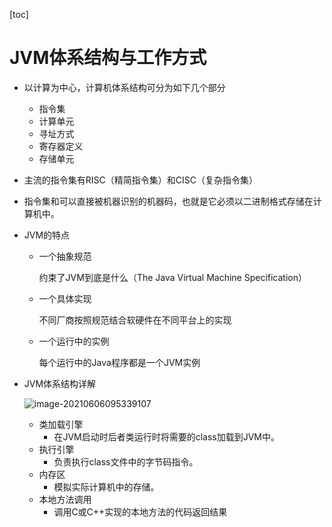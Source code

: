 [toc]

# JVM体系结构与工作方式

- 以计算为中心，计算机体系结构可分为如下几个部分

  - 指令集
  - 计算单元
  - 寻址方式
  - 寄存器定义
  - 存储单元

- 主流的指令集有RISC（精简指令集）和CISC（复杂指令集）

- 指令集和可以直接被机器识别的机器码，也就是它必须以二进制格式存储在计算机中。

- JVM的特点

  - 一个抽象规范

    约束了JVM到底是什么（The Java Virtual Machine Specification）

  - 一个具体实现

    不同厂商按照规范结合软硬件在不同平台上的实现

  - 一个运行中的实例

    每个运行中的Java程序都是一个JVM实例

- JVM体系结构详解

  ![image-20210606095339107](https://raw.githubusercontent.com/KingdeGuo/myPictureBed/main/img_upload202106/06/095341-719752.png)

  - 类加载引擎
    - 在JVM启动时后者类运行时将需要的class加载到JVM中。
  - 执行引擎
    - 负责执行class文件中的字节码指令。
  - 内存区
    - 模拟实际计算机中的存储。
  - 本地方法调用
    - 调用C或C++实现的本地方法的代码返回结果